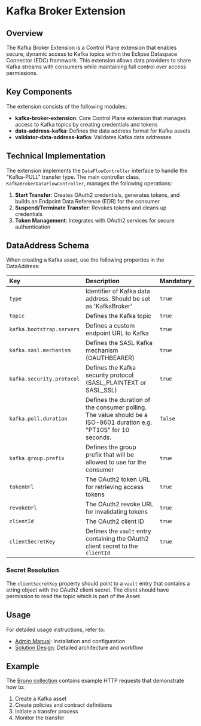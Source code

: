 # Kafka Broker Extension

## Overview

The Kafka Broker Extension is a Control Plane extension that enables secure, dynamic access to Kafka topics within the
Eclipse Dataspace Connector (EDC) framework. This extension allows data providers to share Kafka streams with consumers
while maintaining full control over access permissions.

## Key Components

The extension consists of the following modules:

- **kafka-broker-extension**: Core Control Plane extension that manages access to Kafka topics by creating credentials
  and tokens
- **data-address-kafka**: Defines the data address format for Kafka assets
- **validator-data-address-kafka**: Validates Kafka data addresses

## Technical Implementation

The extension implements the `DataFlowController` interface to handle the "Kafka-PULL" transfer type. The main
controller class, `KafkaBrokerDataFlowController`, manages the following operations:

1. **Start Transfer**: Creates OAuth2 credentials, generates tokens, and builds an Endpoint Data Reference (EDR) for the
   consumer
2. **Suspend/Terminate Transfer**: Revokes tokens and cleans up credentials
3. **Token Management**: Integrates with OAuth2 services for secure authentication

## DataAddress Schema

When creating a Kafka asset, use the following properties in the DataAddress:

| Key                       | Description                                                                                                        | Mandatory |
|:--------------------------|:-------------------------------------------------------------------------------------------------------------------|-----------|
| `type`                    | Identifier of Kafka data address. Should be set as 'KafkaBroker'                                                   | `true`    |
| `topic`                   | Defines the Kafka topic                                                                                            | `true`    |
| `kafka.bootstrap.servers` | Defines a custom endpoint URL to Kafka                                                                             | `true`    |
| `kafka.sasl.mechanism`    | Defines the SASL Kafka mechanism (OAUTHBEARER)                                                                     | `true`    |
| `kafka.security.protocol` | Defines the Kafka security protocol (SASL_PLAINTEXT or SASL_SSL)                                                   | `true`    |
| `kafka.poll.duration`     | Defines the duration of the consumer polling. The value should be a ISO-8601 duration e.g. "PT10S" for 10 seconds. | `false`   |
| `kafka.group.prefix`      | Defines the group prefix that will be allowed to use for the consumer                                              | `true`    |
| `tokenUrl`                | The OAuth2 token URL for retrieving access tokens                                                                  | `true`    |
| `revokeUrl`               | The OAuth2 revoke URL for invalidating tokens                                                                      | `true`    |
| `clientId`                | The OAuth2 client ID                                                                                               | `true`    |
| `clientSecretKey`         | Defines the `vault` entry containing the OAuth2 client secret to the `clientId`                                    | `true`    |

### Secret Resolution

The `clientSecretKey` property should point to a `vault` entry that contains a string object with the OAuth2 client
secret. The client should have permission to read the topic which is part of the Asset.

## Usage

For detailed usage instructions, refer to:

- [Admin Manual](../../docs/administration/admin-manual.md): Installation and configuration
- [Solution Design](../../docs/architecture/solution-design-kafka-pull.md): Detailed architecture and workflow

## Example

The [Bruno collection](collections/Kafka%20PoC%20Bruno%20collection) contains example HTTP requests that demonstrate how
to:

1. Create a Kafka asset
2. Create policies and contract definitions
3. Initiate a transfer process
4. Monitor the transfer
